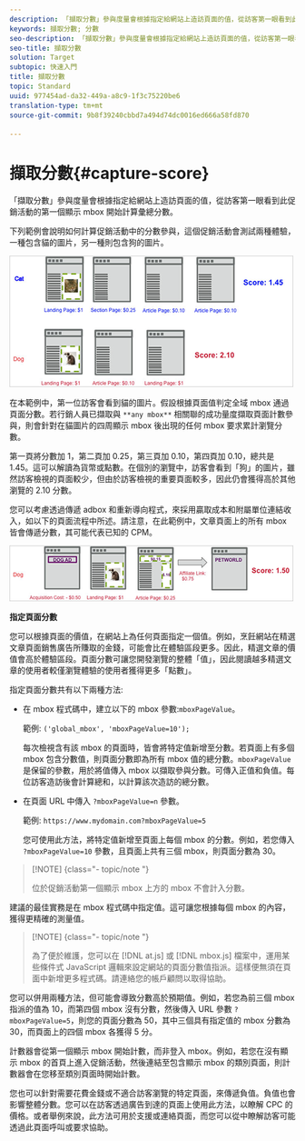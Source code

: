 ```yaml
---
description: 「擷取分數」參與度量會根據指定給網站上造訪頁面的值，從訪客第一眼看到此促銷活動的第一個顯示 mbox 開始計算彙總分數。
keywords: 擷取分數; 分數
seo-description: 「擷取分數」參與度量會根據指定給網站上造訪頁面的值，從訪客第一眼看到此促銷活動的第一個顯示 mbox 開始計算彙總分數。
seo-title: 擷取分數
solution: Target
subtopic: 快速入門
title: 擷取分數
topic: Standard
uuid: 977454ad-da32-449a-a8c9-1f3c75220be6
translation-type: tm+mt
source-git-commit: 9b8f39240cbbd7a494d74dc0016ed666a58fd870

---
```



# 擷取分數{#capture-score}

「擷取分數」參與度量會根據指定給網站上造訪頁面的值，從訪客第一眼看到此促銷活動的第一個顯示 mbox 開始計算彙總分數。

下列範例會說明如何計算促銷活動中的分數參與，這個促銷活動會測試兩種體驗，一種包含貓的圖片，另一種則包含狗的圖片。

![](assets/example_score.png)

在本範例中，第一位訪客會看到貓的圖片。假設根據頁面值判定全域 mbox 通過頁面分數。若行銷人員已擷取與 `**any mbox**` 相關聯的成功量度擷取頁面計數參與，則會針對在貓圖片的四周顯示 mbox 後出現的任何 mbox 要求累計瀏覽分數。

第一頁將分數加 1，第二頁加 0.25，第三頁加 0.10，第四頁加 0.10，總共是 1.45。這可以解讀為貨幣或點數。在個別的瀏覽中，訪客會看到「狗」的圖片，雖然訪客檢視的頁面較少，但由於訪客檢視的重要頁面較多，因此仍會獲得高於其他瀏覽的 2.10 分數。

您可以考慮透過傳遞 adbox 和重新導向程式，來採用贏取成本和附屬單位連結收入，如以下的頁面流程中所述。請注意，在此範例中，文章頁面上的所有 mbox 皆會傳遞分數，其可能代表已知的 CPM。

![](assets/example_score2.png)

**指定頁面分數**

您可以根據頁面的價值，在網站上為任何頁面指定一個值。例如，烹飪網站在精選文章頁面銷售廣告所賺取的金錢，可能會比在體驗區段更多。因此，精選文章的價值會高於體驗區段。頁面分數可讓您開發瀏覽的整體「值」，因此閱讀越多精選文章的使用者較僅瀏覽體驗的使用者獲得更多「點數」。

指定頁面分數共有以下兩種方法:

* 在 mbox 程式碼中，建立以下的 mbox 參數:`mboxPageValue`。

   範例: `('global_mbox', 'mboxPageValue=10');`

   每次檢視含有該 mbox 的頁面時，皆會將特定值新增至分數。若頁面上有多個 mbox 包含分數值，則頁面分數即為所有 mbox 值的總分數。`mboxPageValue` 是保留的參數，用於將值傳入 mbox 以擷取參與分數。可傳入正值和負值。每位訪客造訪後會計算總和，以計算該次造訪的總分數。

* 在頁面 URL 中傳入 `?mboxPageValue=n` 參數。

   範例: `https://www.mydomain.com?mboxPageValue=5`

   您可使用此方法，將特定值新增至頁面上每個 mbox 的分數。例如，若您傳入 `?mboxPageValue=10` 參數，且頁面上共有三個 mbox，則頁面分數為 30。

>[!NOTE] {class=&quot;- topic/note &quot;}
>
>位於促銷活動第一個顯示 mbox 上方的 mbox 不會計入分數。

建議的最佳實務是在 mbox 程式碼中指定值。這可讓您根據每個 mbox 的內容，獲得更精確的測量值。

>[!NOTE] {class=&quot;- topic/note &quot;}
>
>為了便於維護，您可以在 [!DNL at.js] 或 [!DNL mbox.js] 檔案中，運用某些條件式 JavaScript 邏輯來設定網站的頁面分數值指派。這樣便無須在頁面中新增更多程式碼。請連絡您的帳戶顧問以取得協助。

您可以併用兩種方法，但可能會導致分數高於預期值。例如，若您為前三個 mbox 指派的值為 10，而第四個 mbox 沒有分數，然後傳入 URL 參數 `?mboxPageValue=5`，則您的頁面分數為 50，其中三個具有指定值的 mbox 分數為 30，而頁面上的四個 mbox 各獲得 5 分。

計數器會從第一個顯示 mbox 開始計數，而非登入 mbox。例如，若您在沒有顯示 mbox 的首頁上進入促銷活動，然後連結至包含顯示 mbox 的類別頁面，則計數器會在您移至類別頁面時開始計數。

您也可以針對需要花費金錢或不適合訪客瀏覽的特定頁面，來傳遞負值。負值也會影響整體分數。您可以在訪客透過廣告到達的頁面上使用此方法，以瞭解 CPC 的價格。或者舉例來說，此方法可用於支援或連絡頁面，而您可以從中瞭解訪客可能透過此頁面呼叫或要求協助。
